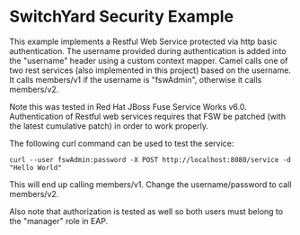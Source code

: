 # SwitchYard Security Example

This example implements a Restful Web Service protected via http basic authentication. The username provided during authentication is added into the "username" header using a custom context mapper. Camel calls one of two rest services (also implemented in this project) based on the username.  It calls members/v1 if the username is "fswAdmin", otherwise it calls members/v2.

Note this was tested in Red Hat JBoss Fuse Service Works v6.0.  Authentication of Restful web services requires that FSW be patched (with the latest cumulative patch) in order to work properly.

The following curl command can be used to test the service:

    curl --user fswAdmin:password -X POST http://localhost:8080/service -d "Hello World"
    
This will end up calling members/v1.  Change the username/password to call members/v2.

Also note that authorization is tested as well so both users must belong to the "manager" role in EAP.
